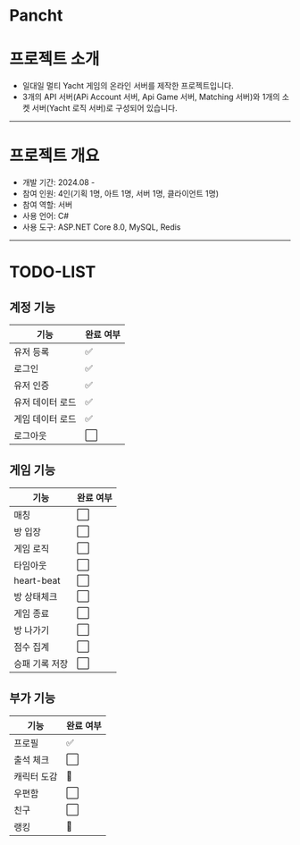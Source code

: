 # Pancht
# 프로젝트 소개
- 일대일 멀티 Yacht 게임의 온라인 서버를 제작한 프로젝트입니다.
- 3개의 API 서버(APi Account 서버, Api Game 서버, Matching 서버)와 1개의 소켓 서버(Yacht 로직 서버)로 구성되어 있습니다.

---

# 프로젝트 개요
- 개발 기간: 2024.08 -
- 참여 인원: 4인(기획 1명, 아트 1명, 서버 1명, 클라이언트 1명)
- 참여 역할: 서버
- 사용 언어: C#
- 사용 도구: ASP.NET Core 8.0, MySQL, Redis

---

# TODO-LIST

## 계정 기능
| 기능           | 완료 여부 |
| -------------- | -------- |
| 유저 등록      | ✅       |
| 로그인         | ✅       |
| 유저 인증      | ✅       |
| 유저 데이터 로드 | ✅       |
| 게임 데이터 로드 | ✅       |
| 로그아웃       | ⬜       |

## 게임 기능
| 기능           | 완료 여부 |
| -------------- | -------- |
| 매칭           | ⬜       |
| 방 입장        | ⬜       |
| 게임 로직      | ⬜       |
| 타임아웃       | ⬜       |
| heart-beat    | ⬜       |
| 방 상태체크    | ⬜       |
| 게임 종료      | ⬜       |
| 방 나가기      | ⬜       |
| 점수 집계      | ⬜       |
| 승패 기록 저장 | ⬜       |

## 부가 기능
| 기능           | 완료 여부 |
| -------------- | -------- |
| 프로필         | ✅       |
| 출석 체크      | ⬜       |
| 캐릭터 도감    | 🔄       |
| 우편함         | ⬜       |
| 친구           | ⬜       |
| 랭킹           | 🔄       |

